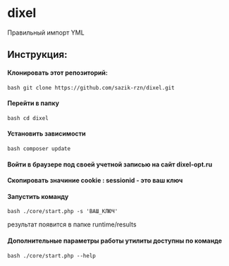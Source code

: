 # dixel
Правильный импорт YML

## Инструкция:
#### Клонировать этот репозиторий: 
```bash git clone https://github.com/sazik-rzn/dixel.git ```


#### Перейти в папку
```bash cd dixel ```

#### Установить зависимости
```bash composer update ```

#### Войти в браузере под своей учетной записью на сайт dixel-opt.ru

#### Скопировать значиние cookie : sessionid - это ваш ключ

#### Запустить команду
```bash ./core/start.php -s 'ВАШ_КЛЮЧ' ```

результат появится в папке runtime/results

#### Дополнительные параметры работы утилиты доступны по команде
```bash ./core/start.php --help ```
